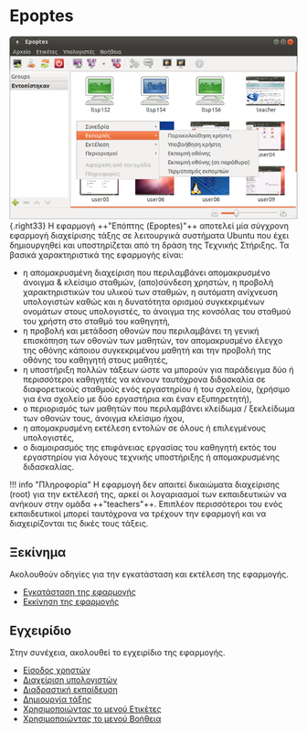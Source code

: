 # Epoptes

![0.5.7_epoptes_startup.png](0.5.7_epoptes_startup.png){.right33}
Η εφαρμογή ++"Επόπτης (Epoptes)"++ αποτελεί
μία σύγχρονη εφαρμογή διαχείρισης τάξης σε λειτουργικά
συστήματα Ubuntu που έχει δημιουργηθεί και υποστηρίζεται από τη δράση
της Τεχνικής Στήριξης. Τα βασικά χαρακτηριστικά της εφαρμογής είναι:

  - η απομακρυσμένη διαχείριση που περιλαμβάνει απομακρυσμένο άνοιγμα &
    κλείσιμο σταθμών, (απο)σύνδεση χρηστών, η προβολή χαρακτηριστικών
    του υλικού των σταθμών, η αυτόματη ανίχνευση υπολογιστών καθώς και
    η δυνατότητα ορισμού συγκεκριμένων ονομάτων στους υπολογιστές, το
    άνοιγμα της κονσόλας του σταθμού του χρήστη στο σταθμό του
    καθηγητή,
  - η προβολή και μετάδοση οθονών που περιλαμβάνει τη γενική επισκόπηση
    των οθονών των μαθητών, τον απομακρυσμένο έλεγχο της οθόνης κάποιου
    συγκεκριμένου μαθητή και την προβολή της οθόνης του καθηγητή στους
    μαθητές,
  - η υποστήριξη πολλών τάξεων ώστε να μπορούν για παράδειγμα δύο ή
    περισσότεροι καθηγητές να κάνουν ταυτόχρονα διδασκαλία σε
    διαφορετικούς σταθμούς ενός εργαστηρίου ή του σχολείου,
    (χρήσιμο για ένα σχολείο με δύο εργαστήρια και έναν
    εξυπηρετητή),
  - ο περιορισμός των μαθητών που περιλαμβάνει κλείδωμα / ξεκλείδωμα των
    οθονών τους, άνοιγμα κλείσιμο ήχου,
  - η απομακρυσμένη εκτέλεση εντολών σε όλους ή επιλεγμένους
    υπολογιστές,
  - ο διαμοιρασμός της επιφάνειας εργασίας του καθηγητή εκτός του
    εργαστηρίου για λόγους τεχνικής υποστήριξης ή απομακρυσμένης
    διδασκαλίας.

!!! info "Πληροφορία"
    Η εφαρμογή δεν απαιτεί δικαιώματα διαχείρισης (root) για την εκτέλεσή της, αρκεί οι λογαριασμοί των εκπαιδευτικών να ανήκουν στην ομάδα ++"teachers"++. Επιπλέον περισσότεροι του ενός εκπαιδευτικοί μπορεί ταυτόχρονα να τρέχουν την εφαρμογή και να διαχειρίζονται τις δικές τους τάξεις.

## Ξεκίνημα

Ακολουθούν οδηγίες για την εγκατάσταση και εκτέλεση της εφαρμογής.

  - [Εγκατάσταση της εφαρμογής](Εγκατάσταση.md)
  - [Εκκίνηση της εφαρμογής](Εκκίνηση_εφαρμογής.md)

## Εγχειρίδιο

Στην συνέχεια, ακολουθεί το εγχειρίδιο της εφαρμογής.

  - [Είσοδος χρηστών](Είσοδος_χρηστών.md)
  - [Διαχείριση υπολογιστών](Διαχείριση_υπολογιστών.md)
  - [Διαδραστική εκπαίδευση](Διαδραστική_εκπαίδευση.md)
  - [Δημιουργία τάξης](Δημιουργία_τάξης.md)
  - [Χρησιμοποιώντας το μενού Ετικέτες](Ετικέτες.md)
  - [Χρησιμοποιώντας το μενού Βοήθεια](Βοήθεια.md)
